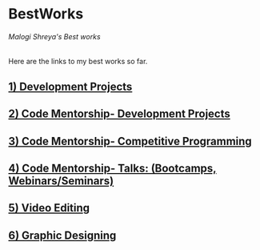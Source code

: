 # BestWorks
<h6>Malogi Shreya's Best works</h6>
Here are the links to my best works so far.



## [1) Development Projects](https://github.com/shreyamalogi/MyBestWorks/blob/master/devprojectsnames.md) 

## [2) Code Mentorship- Development Projects](https://github.com/shreyamalogi/MyBestWorks/blob/master/codementorship%20projects.md)

## [3) Code Mentorship- Competitive Programming ](https://github.com/shreyamalogi/MyBestWorks/blob/master/CPnames.md) 

## [4) Code Mentorship- Talks: (Bootcamps, Webinars/Seminars) ](https://github.com/shreyamalogi/MyBestWorks/blob/master/teaching.md)

## [5) Video Editing ](https://github.com/shreyamalogi/MyBestWorks/blob/master/videoediting.md)

## [6) Graphic Designing ](https://github.com/shreyamalogi/MyBestWorks/blob/master/graphicdesign.md)



















